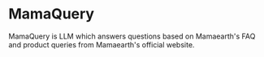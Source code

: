 # MamaQuery
MamaQuery is LLM which answers questions based on Mamaearth's FAQ and product queries from Mamaearth's official website.
